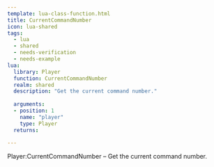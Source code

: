 ```yaml
---
template: lua-class-function.html
title: CurrentCommandNumber
icon: lua-shared
tags:
  - lua
  - shared
  - needs-verification
  - needs-example
lua:
  library: Player
  function: CurrentCommandNumber
  realm: shared
  description: "Get the current command number."
  
  arguments:
  - position: 1
    name: "player"
    type: Player
  returns:
    
---
```


<div class="lua__search__keywords">
Player:CurrentCommandNumber &#x2013; Get the current command number.
</div>
